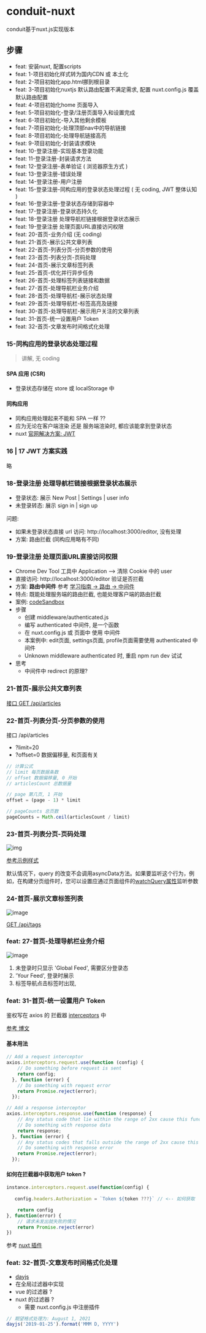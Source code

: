 # conduit-nuxt

conduit基于nuxt.js实现版本

## 步骤

- feat: 安装nuxt, 配置scripts
- feat: 1-项目初始化样式转为国内CDN 或 本土化
- feat: 2-项目初始化app.html挪到根目录
- feat: 3-项目初始化nuxtjs 默认路由配置不满足需求, 配置 nuxt.config.js 覆盖默认路由配置
- feat: 4-项目初始化home 页面导入
- feat: 5-项目初始化-登录/注册页面导入和设置完成
- feat: 6-项目初始化-导入其他剩余模板
- feat: 7-项目初始化-处理顶部nav中的导航链接
- feat: 8-项目初始化-处理导航链接高亮
- feat: 9-项目初始化-封装请求模块
- feat: 10-登录注册-实现基本登录功能
- feat: 11-登录注册-封装请求方法
- feat: 12-登录注册-表单验证 ( 浏览器原生方式 )
- feat: 13-登录注册-错误处理
- feat: 14-登录注册-用户注册
- feat: 15-登录注册-同构应用的登录状态处理过程 ( 无 coding, JWT 整体认知 )
- feat: 16-登录注册-登录状态存储到容器中
- feat: 17-登录注册-登录状态持久化
- feat: 18-登录注册 处理导航栏链接根据登录状态展示
- feat: 19-登录注册 处理页面URL直接访问权限
- feat: 20-首页-业务介绍 (无 coding)
- feat: 21-首页-展示公共文章列表
- feat: 22-首页-列表分页-分页参数的使用
- feat: 23-首页-列表分页-页码处理
- feat: 24-首页-展示文章标签列表
- feat: 25-首页-优化并行异步任务
- feat: 26-首页-处理标签列表链接和数据
- feat: 27-首页-处理导航栏业务介绍
- feat: 28-首页-处理导航栏-展示状态处理
- feat: 29-首页-处理导航栏-标签高亮及链接
- feat: 30-首页-处理导航栏-展示用户关注的文章列表
- feat: 31-首页-统一设置用户 Token
- feat: 32-首页-文章发布时间格式化处理

### 15-同构应用的登录状态处理过程

> 讲解, 无 coding

#### SPA 应用 (CSR)

- 登录状态存储在 store 或 localStorage 中

#### 同构应用

- 同构应用处理起来不能和 SPA 一样 ??
- 应为无论在客户端渲染 还是 服务端渲染时, 都应该能拿到登录状态
- nuxt [官网解决方案: JWT](https://www.nuxtjs.cn/examples/auth-external-jwt)

### 16 | 17 JWT 方案实践
略

### 18-登录注册 处理导航栏链接根据登录状态展示
- 登录状态: 展示 New Post | Settings | user info
- 未登录转态: 展示 sign in | sign up

问题: 
- 如果未登录状态直接 url 访问: http://localhost:3000/editor, 没有处理
- 方案: 路由拦截 (同构应用略有不同)

### 19-登录注册 处理页面URL直接访问权限
- Chrome Dev Tool 工具中 Application --> 清除 Cookie 中的 user
- 直接访问: http://localhost:3000/editor  验证是否拦截
- 方案: **路由中间件** 参考 [学习指南 -> 路由 -> 中间件](https://www.nuxtjs.cn/guide/routing)
- 特点: 既能处理服务端的路由拦截, 也能处理客户端的路由拦截
- 案例: [codeSandbox](https://codesandbox.io/s/github/nuxt/nuxt.js/tree/dev/examples/auth-jwt?from-embed=&file=/middleware/authenticated.js)
- 步骤
  - 创建 middleware/authenticated.js
  - 编写 authenticated 中间件, 是一个函数
  - 在 nuxt.config.js 或 页面中 使用 中间件
  - 本案例中: edit页面, settings页面, profile页面需要使用 authenticated 中间件
  - Unknown middleware authenticated 时, 重启 npm run dev 试试
- 思考
  - 中间件中 redirect 的原理?

### 21-首页-展示公共文章列表
[接口 GET /api/articles](https://github.com/gothinkster/realworld/tree/master/api#list-articles)

### 22-首页-列表分页-分页参数的使用

接口 /api/articles
- ?limit=20
- ?offset=0 数据偏移量, 和页面有关

```js
// 计算公式
// limit 每页数据条数
// offset 数据偏移量, 0 开始
// articlesCount 总数据量

// page 第几页, 1 开始
offset = (page - 1) * limit

// pageCounts 总页数
pageCounts = Math.ceil(articlesCount / limit) 

```

### 23-首页-列表分页-页码处理
![img](img/pagination.png)

[参考示例样式](https://demo.realworld.io/#/)


默认情况下，query 的改变不会调用asyncData方法。如果要监听这个行为，例如，在构建分页组件时，您可以设置应通过页面组件的[watchQuery属性](https://www.nuxtjs.cn/api/pages-watchquery)监听参数

### 24-首页-展示文章标签列表
![image](img/popular-tags.png)

[GET /api/tags](https://github.com/gothinkster/realworld/tree/master/api#get-tags)

### feat: 27-首页-处理导航栏业务介绍
![image](img/nav-bar.png)

1. 未登录时只显示 'Global Feed', 需要区分登录态
2. 'Your Feed', 登录时展示
3. 标签导航点击标签时出现, 
  
### feat: 31-首页-统一设置用户 Token
鉴权写在 axios 的 拦截器 [interceptors](https://github.com/axios/axios#interceptors) 中

[参考 博文](https://juejin.cn/post/6844904022353117192)

#### 基本用法
```js
// Add a request interceptor
axios.interceptors.request.use(function (config) {
    // Do something before request is sent
    return config;
  }, function (error) {
    // Do something with request error
    return Promise.reject(error);
  });

// Add a response interceptor
axios.interceptors.response.use(function (response) {
    // Any status code that lie within the range of 2xx cause this function to trigger
    // Do something with response data
    return response;
  }, function (error) {
    // Any status codes that falls outside the range of 2xx cause this function to trigger
    // Do something with response error
    return Promise.reject(error);
  });
```

#### 如何在拦截器中获取用户 token ?

```js
instance.interceptors.request.use(function(config) {
   
   config.headers.Authorization = `Token ${token ???}` // <-- 如何获取

    return config
}, function(error) {
    // 请求未发出就失败的情况
    return Promise.reject(error)
})
```
参考 [nuxt 插件](https://www.nuxtjs.cn/guide/plugins)


### feat: 32-首页-文章发布时间格式化处理
- [dayjs](https://github.com/iamkun/dayjs/blob/dev/docs/zh-cn/README.zh-CN.md) 
- 在全局过滤器中实现
- vue 的过滤器 ?
- nuxt 的过滤器 ?
  - 需要 nuxt.config.js 中注册插件
```js
// 期望格式处理为: August 1, 2021
dayjs('2019-01-25').format('MMM D, YYYY')
```